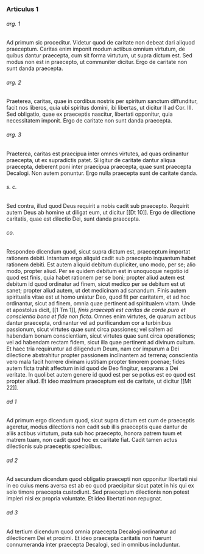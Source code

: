 ### Articulus 1

###### arg. 1
Ad primum sic proceditur. Videtur quod de caritate non debeat dari aliquod praeceptum. Caritas enim imponit modum actibus omnium virtutum, de quibus dantur praecepta, cum sit forma virtutum, ut supra dictum est. Sed modus non est in praecepto, ut communiter dicitur. Ergo de caritate non sunt danda praecepta.

###### arg. 2
Praeterea, caritas, quae in cordibus nostris per spiritum sanctum diffunditur, facit nos liberos, quia ubi spiritus domini, ibi libertas, ut dicitur II ad Cor. III. Sed obligatio, quae ex praeceptis nascitur, libertati opponitur, quia necessitatem imponit. Ergo de caritate non sunt danda praecepta.

###### arg. 3
Praeterea, caritas est praecipua inter omnes virtutes, ad quas ordinantur praecepta, ut ex supradictis patet. Si igitur de caritate dantur aliqua praecepta, deberent poni inter praecipua praecepta, quae sunt praecepta Decalogi. Non autem ponuntur. Ergo nulla praecepta sunt de caritate danda.

###### s. c.
Sed contra, illud quod Deus requirit a nobis cadit sub praecepto. Requirit autem Deus ab homine ut diligat eum, ut dicitur [[Dt 10]]. Ergo de dilectione caritatis, quae est dilectio Dei, sunt danda praecepta.

###### co.
Respondeo dicendum quod, sicut supra dictum est, praeceptum importat rationem debiti. Intantum ergo aliquid cadit sub praecepto inquantum habet rationem debiti. Est autem aliquid debitum dupliciter, uno modo, per se; alio modo, propter aliud. Per se quidem debitum est in unoquoque negotio id quod est finis, quia habet rationem per se boni; propter aliud autem est debitum id quod ordinatur ad finem, sicut medico per se debitum est ut sanet; propter aliud autem, ut det medicinam ad sanandum. Finis autem spiritualis vitae est ut homo uniatur Deo, quod fit per caritatem, et ad hoc ordinantur, sicut ad finem, omnia quae pertinent ad spiritualem vitam. Unde et apostolus dicit, [[1 Tm 1]], *finis praecepti est caritas de corde puro et conscientia bona et fide non ficta*. Omnes enim virtutes, de quarum actibus dantur praecepta, ordinantur vel ad purificandum cor a turbinibus passionum, sicut virtutes quae sunt circa passiones; vel saltem ad habendam bonam conscientiam, sicut virtutes quae sunt circa operationes; vel ad habendam rectam fidem, sicut illa quae pertinent ad divinum cultum. Et haec tria requiruntur ad diligendum Deum, nam cor impurum a Dei dilectione abstrahitur propter passionem inclinantem ad terrena; conscientia vero mala facit horrere divinam iustitiam propter timorem poenae; fides autem ficta trahit affectum in id quod de Deo fingitur, separans a Dei veritate. In quolibet autem genere id quod est per se potius est eo quod est propter aliud. Et ideo maximum praeceptum est de caritate, ut dicitur [[Mt 22]].

###### ad 1
Ad primum ergo dicendum quod, sicut supra dictum est cum de praeceptis ageretur, modus dilectionis non cadit sub illis praeceptis quae dantur de aliis actibus virtutum, puta sub hoc praecepto, honora patrem tuum et matrem tuam, non cadit quod hoc ex caritate fiat. Cadit tamen actus dilectionis sub praeceptis specialibus.

###### ad 2
Ad secundum dicendum quod obligatio praecepti non opponitur libertati nisi in eo cuius mens aversa est ab eo quod praecipitur sicut patet in his qui ex solo timore praecepta custodiunt. Sed praeceptum dilectionis non potest impleri nisi ex propria voluntate. Et ideo libertati non repugnat.

###### ad 3
Ad tertium dicendum quod omnia praecepta Decalogi ordinantur ad dilectionem Dei et proximi. Et ideo praecepta caritatis non fuerunt connumeranda inter praecepta Decalogi, sed in omnibus includuntur.

